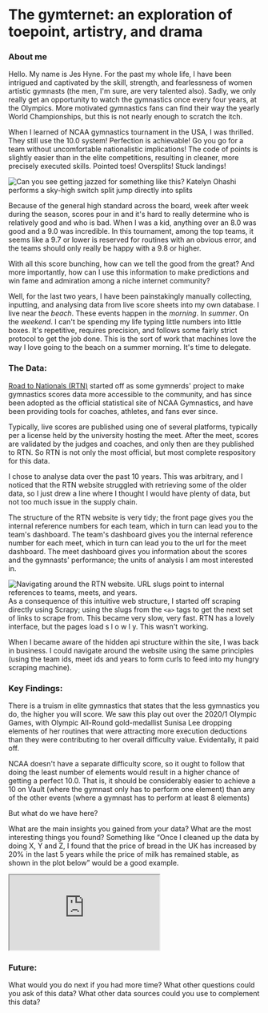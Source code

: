 # The gymternet: an exploration of toepoint, artistry, and drama

### About me

Hello. My name is Jes Hyne. For the past my whole life, I have been intrigued and captivated by the skill, strength, and fearlessness of women artistic gymnasts (the men, I'm sure, are very talented also). Sadly, we only really get an opportunity to watch the gymnastics once every four years, at the Olympics. More motivated gymnastics fans can find their way the yearly World Championships, but this is not nearly enough to scratch the itch.
 
When I learned of NCAA gymnastics tournament in the USA, I was thrilled. They still use the 10.0 system! Perfection is achievable! Go you go for a team without uncomfortable nationalistic implications! The code of points is slightly easier than in the elite competitions, resulting in cleaner, more precisely executed skills. Pointed toes! Oversplits! Stuck landings!

![Can you see getting jazzed for something like this? Katelyn Ohashi performs a sky-high switch split jump directly into splits](https://media3.giphy.com/media/v1.Y2lkPTc5MGI3NjExN2N3MzE2NWp0OTZoZDFrczE5N21idWJ3OGdiN3Uwbm13MWNpZ29meiZlcD12MV9pbnRlcm5hbF9naWZfYnlfaWQmY3Q9Zw/g4IP1VnrIUNRxKygV6/giphy.webp)

Because of the general high standard across the board, week after week during the season, scores pour in and it's hard to really determine who is relatively good and who is bad. When I was a kid, anything over an 8.0 was good and a 9.0 was incredible. In this tournament, among the top teams, it seems like a 9.7 or lower is reserved for routines with an obvious error, and the teams should only really be happy with a 9.8 or higher.

With all this score bunching, how can we tell the good from the great? And more importantly, how can I use this information to make predictions and win fame and admiration among a niche internet community? 

Well, for the last two years, I have been painstakingly manually collecting, inputting, and analysing data from live score sheets into my own database. I live near the *beach*. These events happen in the *morning*. In *summer*. On the *weekend*. I can't be spending my life typing little numbers into little boxes. It's repetitive, requires precision, and follows some fairly strict protocol to get the job done. This is the sort of work that machines love the way I love going to the beach on a summer morning. It's time to delegate.

### The Data: 

[Road to Nationals (RTN)]('https://roadtonationals.com/results/index.php') started off as some gymnerds' project to make gymnastics scores data more accessible to the community, and has since been adopted as the official statistical site of NCAA Gymnastics, and have been providing tools for coaches, athletes, and fans ever since.

Typically, live scores are published using one of several platforms, typically per a license held by the university hosting the meet. After the meet, scores are validated by the judges and coaches, and only then are they published to RTN. So RTN is not only the most official, but most complete respository for this data.

I chose to analyse data over the past 10 years. This was arbitrary, and I noticed that the RTN website struggled with retrieving some of the older data, so I just drew a line where I thought I would have plenty of data, but not too much issue in the supply chain.

The structure of the RTN website is very tidy; the front page gives you the internal reference numbers for each team, which in turn can lead you to the team's dashboard. The team's dashboard gives you the internal reference number for each meet, which in turn can lead you to the url for the meet dashboard. The meet dashboard gives you information about the scores and the gymnasts' performance; the units of analysis I am most interested in.

![Navigating around the RTN website. URL slugs point to internal references to teams, meets, and years.](https://github.com/user-attachments/assets/297ddf3f-de9e-48e5-9bd7-17b9cd82d35f)
As a consequence of this intuitive web structure, I started off scraping directly using Scrapy; using the slugs from the `<a>` tags to get the next set of links to scrape from. This became very slow, very fast. RTN has a lovely interface, but the pages load s l o w l y. This wasn't working.

When I became aware of the hidden api structure within the site, I was back in business. I could navigate around the website using the same principles (using the team ids, meet ids and years to form curls to feed into my hungry scraping machine).


### Key Findings: 

There is a truism in elite gymnastics that states that the less gymnastics you do, the higher you will score. We saw this play out over the 2020/1 Olympic Games, with Olympic All-Round gold-medallist Sunisa Lee dropping elements of her routines that were attracting more execution deductions than they were contributing to her overall difficulty value. Evidentally, it paid off.

NCAA doesn't have a separate difficulty score, so it ought to follow that doing the least number of elements would result in a higher chance of getting a perfect 10.0. That is, it should be considerably easier to achieve a 10 on Vault (where the gymnast only has to perform one element) than any of the other events (where a gymnast has to perform at least 8 elements)

But what do we have here?


What are the main insights you gained from your data? What are the most interesting things you found? Something like “Once I cleaned up the data by doing X, Y and Z, I found that the price of bread in the UK has increased by 20% in the last 5 years while the price of milk has remained stable, as shown in the plot below” would be a good example.

<iframe src="https://github.com/LSE-ME204/me204-2024-project-jesatuts2/blob/main/docs/figures/tenniest_apparatus_animation.html"></iframe>

### Future: 
What would you do next if you had more time? What other questions could you ask of this data? What other data sources could you use to complement this data?
